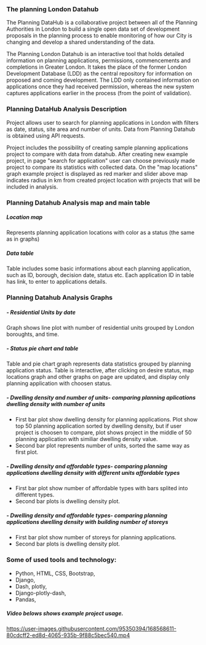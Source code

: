 ### The planning London Datahub 
The Planning DataHub is a collaborative project between all of the Planning Authorities in London to build a single open data set of development proposals in the planning process to enable monitoring of how our City is changing and develop a shared understanding of the data.

The Planning London Datahub is an interactive tool that holds detailed information on planning applications, permissions, commencements and completions in Greater London. It takes the place of the former London Development Database (LDD) as the central repository for information on proposed and coming development. The LDD only contained information on applications once they had received permission, whereas the new system captures applications earlier in the process (from the point of validation).

### Planning DataHub Analysis Description
Project allows user to search for planning applications in London with filters as date, status, site area and number of units. 
Data from Planning Datahub is obtained using API requests.

Project includes the possibility of creating sample planning applications project to compare with data from datahub. After creating new example project, in page "search for application" user can choose previously made project to compare its statistics with collected data. 
On the "map locations" graph example project is displayed as red marker and slider above map indicates radius in km from created project location with projects that will be included in analysis.

### Planning Datahub Analysis map and main table
##### Location map
Represents planning application locations with color as a status (the same as in graphs)
##### Data table
Table includes some basic informations about each planning application, such as ID, borough, decision date, status etc. Each application ID in table has link, to enter to applications details. 

### Planning Datahub Analysis Graphs

##### - Residential Units by date
Graph shows line plot with number of residential units grouped by London boroughts, and time. 

##### - Status pie chart and table
Table and pie chart graph represents data statistics grouped by planning application status. Table is interactive, after clicking on desire status, map locations graph and other graphs on page are updated, and display only planning application with choosen status.

##### - Dwelling density and number of units- comparing planning aplications dwelling density with number of units
- First bar plot show dwelling density for planning applications. Plot show top 50 planning application sorted by dwelling density, but if user project is choosen to compare, plot shows project in the middle of 50 planning application with similiar dwelling density value.
- Second bar plot represents number of units, sorted the same way as first plot.

##### - Dwelling density and affordable types- comparing planning applications dwelling density with different units affordable types
- First bar plot show number of affordable types with bars splited into different types.
- Second bar plots is dwelling density plot.

##### - Dwelling density and affordable types- comparing planning applications dwelling density with building number of storeys
- First bar plot show number of storeys for planning applications.
- Second bar plots is dwelling density plot.

### Some of used tools and technology:
- Python, HTML, CSS, Bootstrap,
- Django,
- Dash, plotly,
- Django-plotly-dash,
- Pandas,


##### Video belows shows example project usage. 


https://user-images.githubusercontent.com/95350394/168568611-80cdcff2-ed8d-4065-935b-9f88c5bec540.mp4


